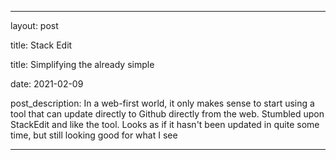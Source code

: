 
---

layout: post

title: Stack Edit

title: Simplifying the already simple

date: 2021-02-09

post_description: In a web-first world, it only makes sense to start using a tool that can update directly to Github directly from the web. Stumbled upon StackEdit and like the tool. Looks as if it hasn't been updated in quite some time, but still looking good for what I see	

---
<!--stackedit_data:
eyJoaXN0b3J5IjpbNjExMjExOTMwXX0=
-->